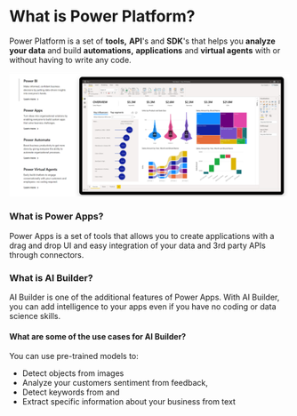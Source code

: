 # What is Power Platform?

Power Platform is a set of **tools,** **API**'s and **SDK**'s that helps you **analyze your data** and build **automations,** **applications** and **virtual agents** with or without having to write any code.

![Power Platform features](../../.gitbook/assets/powerplatform.png)

### What is Power Apps?

Power Apps is a set of tools that allows you to create applications with a drag and drop UI and easy integration of your data and 3rd party APIs through connectors. 

### What is AI Builder?

AI Builder is one of the additional features of Power Apps. With AI Builder, you can add intelligence to your apps even if you have no coding or data science skills. 

#### What are some of the use cases for AI Builder?

You can use pre-trained models to:

* Detect objects from images
* Analyze your customers sentiment from feedback, 
* Detect keywords from and 
* Extract specific information about your business from text





